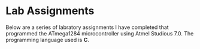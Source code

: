 # Lab Assignments

Below are a series of labratory assignments I have completed that programmed the ATmega1284 microcontroller using Atmel Studious 7.0. The programming language used is **C**.

